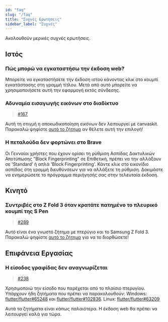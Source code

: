 ```yaml
---
id: "faq"
slug: "/faq"
title: "Συχνές Ερωτήσεις"
sidebar_label: "Συχνές"
---
```


Ακολουθούν μερικές συχνές ερωτήσεις.

## Ιστός

### Πώς μπορώ να εγκαταστήσω την έκδοση web?

Μπορείτε να εγκαταστήσετε την έκδοση ιστού κάνοντας κλικ στο κουμπί εγκατάστασης στη γραμμή τίτλου. Μετά από αυτό μπορείτε να χρησιμοποιήσετε αυτή την εφαρμογή εκτός σύνδεσης.

### Αδυναμία εισαγωγής εικόνων στο διαδίκτυο

> [#167](https://github.com/LinwoodCloud/Butterfly/issues/167)

Αυτή τη στιγμή η αποκωδικοποίηση εικόνων δεν λειτουργεί με canvaskit. Παρακαλώ ψηφίστε [αυτό το ζήτημα](https://github.com/flutter/flutter/issues/102683) αν θέλετε αυτή την επιλογή!

### Η πεταλούδα δεν φορτώνει στο Brave

Οι Γενναίοι χρήστες που έχουν ορίσει τη ρύθμιση Ασπίδας Δακτυλικών Αποτύπωσης "Block Fingerprinting" σε Επιθετική, πρέπει να την αλλάξουν σε 'Standard' ή απλά 'Block Fingerprinting'. Κάντε κλικ στο εικονίδιο ασπίδας στη γραμμή διευθύνσεων για να αλλάξετε τη ρύθμιση. Δοκιμάστε να ενημερώσετε το πρόγραμμα περιήγησής σας στην τελευταία έκδοση.

## Κινητό

### Συντριβές στο Z Fold 3 όταν κρατάτε πατημένο το πλευρικό κουμπί της S Pen

> [#289](https://github.com/LinwoodCloud/Butterfly/issues/289)

Αυτό είναι ένα γνωστό ζήτημα με πτερύγιο και το Samsung Z Fold 3. Παρακαλώ ψηφίστε [αυτό το ζήτημα](https://github.com/flutter/flutter/issues/111068) για να το διορθώσετε!

## Επιφάνεια Εργασίας

### Η είσοδος γραφίδας δεν αναγνωρίζεται

> [#238](https://github.com/LinwoodCloud/Butterfly/issues/238)

Χρησιμοποιώ την είσοδο που παρέχεται από το πλαίσιο πτερυγίου. Υπάρχουν ήδη ζητήματα που πρέπει να παρακολουθούν: Windows: [flutter/flutter#65248](https://github.com/flutter/flutter/issues/65248) και [flutter/flutter#102836](https://github.com/flutter/flutter/issues/102836). Linux: [flutter/flutter#63209](https://github.com/flutter/flutter/issues/63209)

Αυτά τα ζητήματα είναι κάπως παλαιότερα. Η έκδοση web θα πρέπει να λειτουργεί καλά για τώρα.
